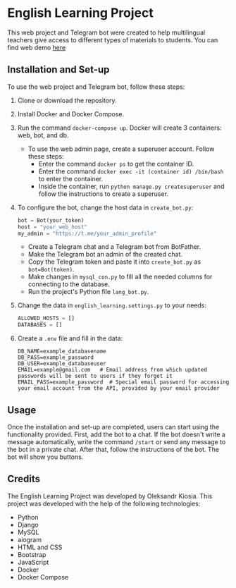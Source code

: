 # English Learning Project

This web project and Telegram bot were created to help multilingual teachers give access to different types of materials to students. You can find web demo [here](https://nayalang.onrender.com)

## Installation and Set-up

To use the web project and Telegram bot, follow these steps:

1. Clone or download the repository.
2. Install Docker and Docker Compose.
3. Run the command `docker-compose up`. Docker will create 3 containers: web, bot, and db.
   - To use the web admin page, create a superuser account. Follow these steps:
     - Enter the command `docker ps` to get the container ID.
     - Enter the command `docker exec -it (container id) /bin/bash` to enter the container.
     - Inside the container, run `python manage.py createsuperuser` and follow the instructions to create a superuser.

4. To configure the bot, change the host data in `create_bot.py`:
    ```python
    bot = Bot(your_token)
    host = "your_web_host"
    my_admin = "https://t.me/your_admin_profile"
    ```

    - Create a Telegram chat and a Telegram bot from BotFather.
    - Make the Telegram bot an admin of the created chat.
    - Copy the Telegram token and paste it into `create_bot.py` as `bot=Bot(token)`.
    - Make changes in `mysql_con.py` to fill all the needed columns for connecting to the database.
    - Run the project's Python file `lang_bot.py`.

5. Change the data in `english_learning.settings.py` to your needs:
    ```python
    ALLOWED_HOSTS = []
    DATABASES = []
    ```

6. Create a `.env` file and fill in the data:
    ```
    DB_NAME=example_databasename
    DB_PASS=example_password
    DB_USER=example_databaseuser
    EMAIL=example@gmail.com   # Email address from which updated passwords will be sent to users if they forget it
    EMAIL_PASS=example_password  # Special email password for accessing your email account from the API, provided by your email provider
    ```

## Usage

Once the installation and set-up are completed, users can start using the functionality provided.
First, add the bot to a chat. If the bot doesn't write a message automatically, write the command `/start` or send any message to the bot in a private chat.
After that, follow the instructions of the bot. The bot will show you buttons.

## Credits

The English Learning Project was developed by Oleksandr Kiosia. This project was developed with the help of the following technologies:

- Python
- Django
- MySQL
- aiogram 
- HTML and CSS
- Bootstrap
- JavaScript
- Docker 
- Docker Compose



